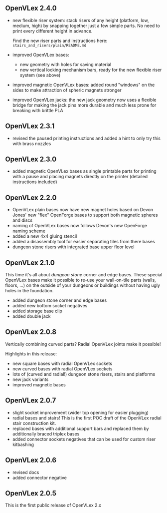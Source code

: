 ## OpenVLex 2.4.0

- new flexible riser system: stack risers of any height (platform, low, medium, high) by snapping together just a few simple parts. No need to print every different height in advance.

  Find the new riser parts and instructions here: `stairs_and_risers/plain/README.md`

- improved OpenVLex bases:
	- new geometry with holes for saving material
	- new vertical locking mechanism bars, ready for the new flexible riser system (see above)

- improved magnetic OpenVLex bases: added round "windows" on the sides to make attraction of spheric magnets stronger

- improved OpenVLex jacks: the new jack geometry now uses a flexible bridge for making the jack pins more durable and much less prone for breaking with brittle PLA

## OpenVLex 2.3.1

- revised the paused printing instructions and added a hint to only try this with brass nozzles

## OpenVLex 2.3.0

- added magnetic OpenVLex bases as single printable parts for printing with a pause and placing magnets directly on the printer (detailed instructions included)

## OpenVLex 2.2.0

- OpenVLex plain bases now have new magnet holes based on Devon Jones' new "flex" OpenForge bases to support both magnetic spheres and discs
- naming of OpenVLex bases now follows Devon's new OpenForge naming scheme
- added a new 4x4 gluing stencil
- added a disassembly tool for easier separating tiles from there bases
- dungeon stone risers with integrated base upper floor level

## OpenVLex 2.1.0

This time it's all about _dungeon stone_ corner and edge bases. These special OpenVLex bases make it possible to re-use your wall-on-tile parts (walls, floors, ...) on the outside of your dungeons or buildings without having ugly holes in the foundation.

- added dungeon stone corner and edge bases
- added new bottom socket negatives
- added storage base clip
- added double jack


## OpenVLex 2.0.8

Vertically combining curved parts? Radial OpenVLex joints make it possible!

Highlights in this release:

- new square bases with radial OpenVLex sockets
- new curved bases with radial OpenVLex sockets
- lots of (curved and radial!) dungeon stone risers, stairs and platforms
- new jack variants
- improved magnetic bases


## OpenVLex 2.0.7

- slight socket improvement (wider top opening for easier plugging)
- radial bases and stairs! This is the first POC draft of the OpenVLex radial stair construction kit.
- replaced bases with additional support bars and replaced them by additionally braced triplex bases
- added connector sockets negatives that can be used for custom riser kitbashing


## OpenVLex 2.0.6

- revised docs
- added connector negative


## OpenVLex 2.0.5

This is the first public release of OpenVLex 2.x
